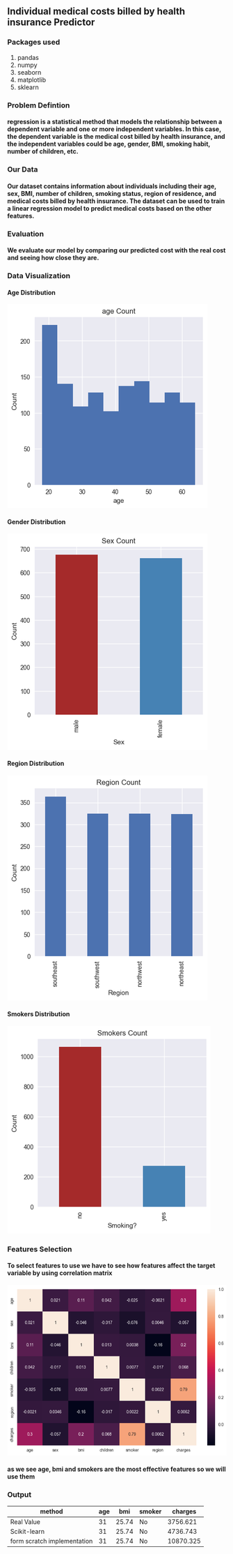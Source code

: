 ## Individual medical costs billed by health insurance Predictor
### Packages used
1. pandas
1. numpy
1. seaborn
1. matplotlib
1. sklearn

### Problem Defintion
#### regression is a statistical method that models the relationship between a dependent variable and one or more independent variables. In this case, the dependent variable is the medical cost billed by health insurance, and the independent variables could be age, gender, BMI, smoking habit, number of children, etc.

   
### Our Data
#### Our dataset contains information about individuals including their age, sex, BMI, number of children, smoking status, region of residence, and medical costs billed by health insurance. The dataset can be used to train a linear regression model to predict medical costs based on the other features.

### Evaluation
#### We evaluate our model by comparing our predicted cost with the real cost and seeing how close they are.
### Data Visualization
#### Age Distribution
![age dist](imgs/age-dist.png)
#### Gender Distribution
![age dist](imgs/gender-dist.png)
#### Region Distribution
![age dist](imgs/region-dist.png)
#### Smokers Distribution
![age dist](imgs/smokers-dist.png)

### Features Selection
#### To select features to use we have to see how features affect the target variable by using correlation matrix
![correlation matrix](imgs/Correlation.png)
#### as we see **age, bmi and smokers** are the most effective features so we will use them

### Output

| method | age | bmi | smoker | charges |
| ------ | --- | --- | ------ | ------- |
| Real Value | 31 | 25.74 | No | 3756.621 |
| Scikit-learn | 31 | 25.74 | No | 4736.743 |
| form scratch implementation | 31 | 25.74 | No | 10870.325 |

